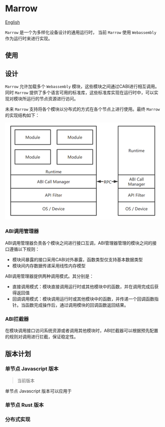 # Marrow

[English](README.md)

`Marrow` 是一个为多样化设备设计的通用运行时， 当前 `Marrow` 使用 `Webassembly` 作为运行时来进行实现。

## 使用

## 设计

`Marrow` 允许加载多个 `Webassembly` 模块，这些模块之间通过CABI进行相互调用。同时 `Marrow` 提供了多个语言可用的标准库，这些标准库实现在运行时中，可以实现对模块所运行的节点资源进行访问。

未来 `Marrow` 支持将各个模块以分布式的方式在各个节点上进行使用。最终 `Marrow` 的实现结构如下：

![design](docs/assets/design.png)

### ABI调用管理器

ABI调用管理器负责各个模块之间进行接口互调，ABI管理器管理的模块之间的接口遵循以下规则：

- 模块间暴露的接口采用CABI对外暴露，函数类型仅支持基本数据类型
- 模块间内存数据传递采用线性内存模型

ABI调用管理器提供两种调用模式。其分别是：

- 直接调用模式：模块直接调用运行时或其他模块中的函数，并在调用完成后获得返回值
- 回调调用模式：模块调用运行时或其他模块中的函数，并传递一个回调函数指针。当函数完成操作后，通过调用模块的回调函数返回结果。

### ABI拦截器

在模块调用接口访问系统资源或者调用其他模块时，ABI拦截器可以根据预先配置的规则对调用进行拦截，保证稳定性。

## 版本计划

### 单节点 Javascript 版本

> 当前版本

单节点 Javascript 版本可以应用于

### 单节点 Rust 版本

### 分布式实现
